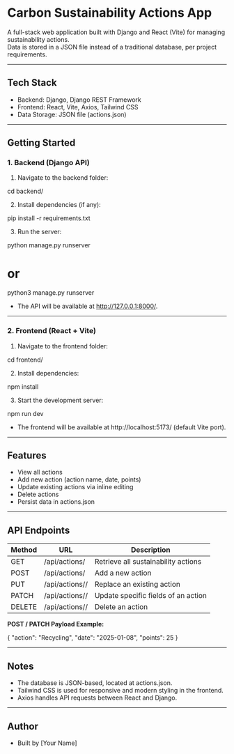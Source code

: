 # Carbon Sustainability Actions App

A full-stack web application built with Django and React (Vite) for managing sustainability actions.  
Data is stored in a JSON file instead of a traditional database, per project requirements.

---

## Tech Stack

- Backend: Django, Django REST Framework
- Frontend: React, Vite, Axios, Tailwind CSS
- Data Storage: JSON file (actions.json)

---

## Getting Started

### 1. Backend (Django API)

1. Navigate to the backend folder:

cd backend/

2. Install dependencies (if any):

pip install -r requirements.txt

3. Run the server:

python manage.py runserver
# or
python3 manage.py runserver

- The API will be available at http://127.0.0.1:8000/.

---

### 2. Frontend (React + Vite)

1. Navigate to the frontend folder:

cd frontend/

2. Install dependencies:

npm install

3. Start the development server:

npm run dev

- The frontend will be available at http://localhost:5173/ (default Vite port).

---

## Features

- View all actions
- Add new action (action name, date, points)
- Update existing actions via inline editing
- Delete actions
- Persist data in actions.json

---

## API Endpoints

| Method | URL                  | Description                        |
|--------|--------------------|------------------------------------|
| GET    | /api/actions/       | Retrieve all sustainability actions |
| POST   | /api/actions/       | Add a new action                   |
| PUT    | /api/actions/<id>/  | Replace an existing action         |
| PATCH  | /api/actions/<id>/  | Update specific fields of an action|
| DELETE | /api/actions/<id>/  | Delete an action                   |

**POST / PATCH Payload Example:**

{
  "action": "Recycling",
  "date": "2025-01-08",
  "points": 25
}

---

## Notes

- The database is JSON-based, located at actions.json.
- Tailwind CSS is used for responsive and modern styling in the frontend.
- Axios handles API requests between React and Django.

---

## Author

- Built by [Your Name]

